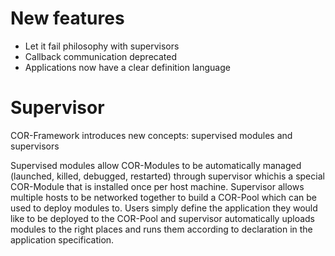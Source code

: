 # New features
* Let it fail philosophy with supervisors
* Callback communication deprecated
* Applications now have a clear definition language

# Supervisor
COR-Framework introduces new concepts: supervised modules and supervisors

Supervised modules allow COR-Modules to be automatically managed (launched, killed, debugged, restarted) through supervisor whichis a special COR-Module that is installed once per host machine. Supervisor allows multiple hosts to be networked together to build a COR-Pool which can be used to deploy modules to. Users simply define the application they would like to be deployed to the COR-Pool and supervisor automatically uploads modules to the right places and runs them according to declaration in the application specification.

